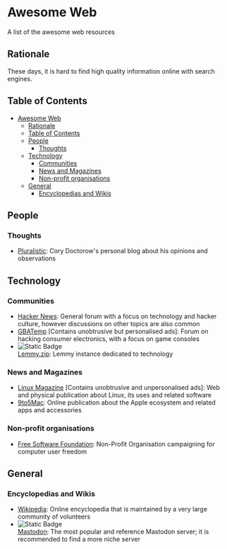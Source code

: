 # Awesome Web

A list of the awesome web resources

## Rationale

These days, it is hard to find high quality information online with search engines.

## Table of Contents

- [Awesome Web](#awesome-web)
  - [Rationale](#rationale)
  - [Table of Contents](#table-of-contents)
  - [People](#people)
    - [Thoughts](#thoughts)
  - [Technology](#technology)
    - [Communities](#communities)
    - [News and Magazines](#news-and-magazines)
    - [Non-profit organisations](#non-profit-organisations)
  - [General](#general)
    - [Encyclopedias and Wikis](#encyclopedias-and-wikis)

## People

### Thoughts

- [Pluralistic](http://pluralistic.net):
  Cory Doctorow's personal blog about his opinions and observations

## Technology

### Communities

- [Hacker News](http://news.ycombinator.com/news):
  General forum with a focus on technology and hacker culture, however discussions on other topics are also common
- [GBATemp](http://gbatemp.net)
  \[Contains unobtrusive but personalised ads\]:
  Forum on hacking consumer electronics, with a focus on game consoles
- ![Static Badge](https://img.shields.io/badge/Fediverse-Lemmy-green?style=flat&logo=lemmy&logoColor=white)\
  [Lemmy.zip](http://lemmy.zip):
  Lemmy instance dedicated to technology

### News and Magazines

- [Linux Magazine](http://www.linux-magazine.com)
  \[Contains unobtrusive and unpersonalised ads\]:
  Web and physical publication about Linux, its uses and related software
- [9to5Mac](http://9to5mac.com):
  Online publication about the Apple ecosystem and related apps and accessories

### Non-profit organisations

- [Free Software Foundation](http://www.fsf.org):
  Non-Profit Organisation campaigning for computer user freedom

## General

### Encyclopedias and Wikis

- [Wikipedia](http://wikipedia.org):
  Online encyclopedia that is maintained by a very large community of volunteers
- ![Static Badge](https://img.shields.io/badge/Fediverse-Mastodon-blue?style=flat&logo=mastodon&logoColor=white)\
  [Mastodon](http://mastodon.social):
  The most popular and reference Mastodon server; it is recommended to find a more niche server